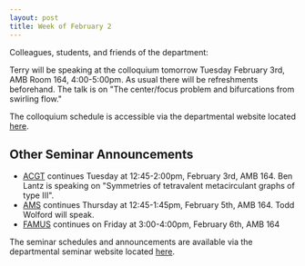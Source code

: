 ```yaml
---
layout: post
title: Week of February 2
---
```


Colleagues, students, and friends of the department:

Terry will be speaking at the colloquium tomorrow Tuesday February 3rd, AMB Room 164, 4:00-5:00pm. As usual there will be refreshments beforehand. The talk is on "The center/focus problem and bifurcations from swirling flow."

The colloquium schedule is accessible via the departmental website located [here](http://nau.edu/CEFNS/NatSci/Math/Department-Activities/).

## Other Seminar Announcements ##

- [ACGT](acgtSpring2015) continues Tuesday at 12:45-2:00pm, February 3rd, AMB 164. Ben Lantz is speaking on "Symmetries of tetravalent metacirculant graphs of type III".
- [AMS](amsSpring2015) continues Thursday at 12:45-1:45pm, February 5th, AMB 164. Todd Wolford will speak.
- [FAMUS](famusSpring2015) continues on Friday at 3:00-4:00pm, February 6th, AMB 164

The seminar schedules and announcements are available via the departmental seminar website located [here](http://naumathstat.github.io/seminars).
